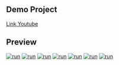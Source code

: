 <a id="app"></a>
## Demo Project
[Link Youtube]()

## Preview
[![run](https://i.ibb.co/bsGdZRr/korea-1.jpg)](#app)
[![run](https://i.ibb.co/MCN1DB1/korea-2.jpg)](#app)
[![run](https://i.ibb.co/yfgYmK2/korea-3.jpg)](#app)
[![run](https://i.ibb.co/fHR9H3g/korea-4.jpg)](#app)
[![run](https://i.ibb.co/W53hk14/korea-5.jpg)](#app)
[![run](https://i.ibb.co/NLzrbcv/korea-6.jpg)](#app)
[![run](https://i.ibb.co/ZVcQnxZ/korea-7.jpg)](#app)